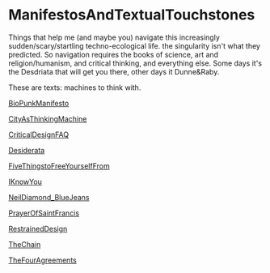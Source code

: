 # ManifestosAndTextualTouchstones
Things that help me (and maybe you) navigate this increasingly sudden/scary/startling techno-ecological life. the singularity isn't what they predicted. So navigation requires the books of science, art and religion/humanism, and critical thinking, and everything else. 
Some days it's the Desdriata that will get you there, other days it Dunne&Raby.

These are texts: machines to think with.

[BioPunkManifesto](http://www.briandegger.co.uk/ManifestosAndTextualTouchstones/BioPunkManifesto.html)

[CityAsThinkingMachine](http://www.briandegger.co.uk/ManifestosAndTextualTouchstones/CityAsThinkingMachine.html)

[CriticalDesignFAQ](http://www.briandegger.co.uk/ManifestosAndTextualTouchstones/CriticalDesignFAQ.html)

[Desiderata](http://www.briandegger.co.uk/ManifestosAndTextualTouchstones/Desiderata.html)	

[FiveThingstoFreeYourselfFrom](http://www.briandegger.co.uk/ManifestosAndTextualTouchstones/FiveThingstoFreeYourselfFrom.html)

[IKnowYou](http://www.briandegger.co.uk/ManifestosAndTextualTouchstones/IKnowYou.hml)

[NeilDiamond_BlueJeans](http://www.briandegger.co.uk/ManifestosAndTextualTouchstones/NeilDiamond_BlueJeans.html)

[PrayerOfSaintFrancis](http://www.briandegger.co.uk/ManifestosAndTextualTouchstones/PrayerOfSaintFrancis.html)

[RestrainedDesign](http://www.briandegger.co.uk/ManifestosAndTextualTouchstones/RestrainedDesign.html)

[TheChain](http://www.briandegger.co.uk/ManifestosAndTextualTouchstones/TheChain.html)

[TheFourAgreements](http://www.briandegger.co.uk/ManifestosAndTextualTouchstones/TheFourAgreements.html)
